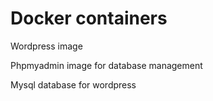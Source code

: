 # Docker containers 

Wordpress image 

Phpmyadmin image for database management

Mysql database for wordpress